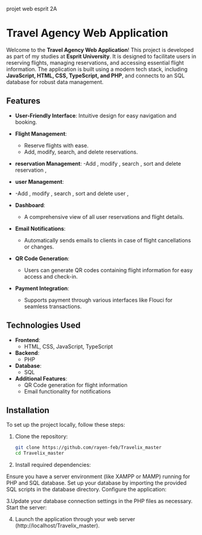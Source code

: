 projet web esprit 2A 
# Travel Agency Web Application

Welcome to the **Travel Agency Web Application**! This project is developed as part of my studies at **Esprit University**. It is designed to facilitate users in reserving flights, managing reservations, and accessing essential flight information. The application is built using a modern tech stack, including **JavaScript, HTML, CSS, TypeScript, and PHP**, and connects to an SQL database for robust data management.

## Features

- **User-Friendly Interface**: Intuitive design for easy navigation and booking.
- **Flight  Management**: 
  - Reserve flights with ease.
  - Add, modify, search, and delete reservations.
-  **reservation  Management**:
  -Add , modify , search , sort and delete reservation , 
-  **user  Management**:
-    -Add , modify , search , sort and delete  user  , 


- **Dashboard**: 
  - A comprehensive view of all user reservations and flight details.
- **Email Notifications**: 
  - Automatically sends emails to clients in case of flight cancellations or changes.
- **QR Code Generation**: 
  - Users can generate QR codes containing flight information for easy access and check-in.
- **Payment Integration**: 
  - Supports payment through various interfaces like Flouci for seamless transactions.

## Technologies Used

- **Frontend**: 
  - HTML, CSS, JavaScript, TypeScript
- **Backend**: 
  - PHP
- **Database**: 
  - SQL
- **Additional Features**: 
  - QR Code generation for flight information
  - Email functionality for notifications

## Installation

To set up the project locally, follow these steps:

1. Clone the repository:
   ```bash
   git clone https://github.com/rayen-feb/Travelix_master
   cd Travelix_master
2. Install required dependencies:

Ensure you have a server environment (like XAMPP or MAMP) running for PHP and SQL database.
Set up your database by importing the provided SQL scripts in the database directory.
Configure the application:

3.Update your database connection settings in the PHP files as necessary.
Start the server:

4. Launch the application through your web server (http://localhost/Travelix_master).

